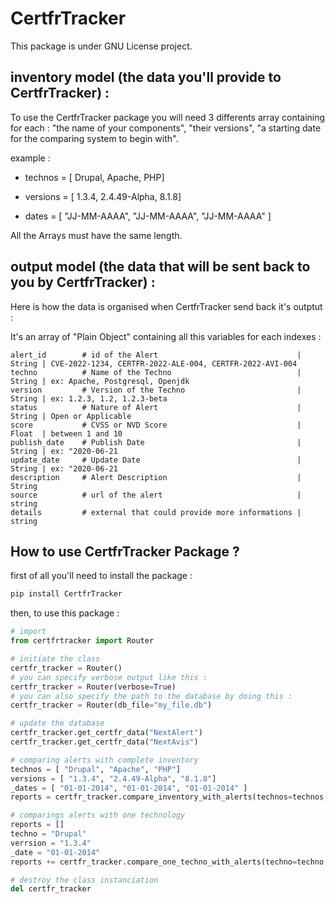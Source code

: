 # CertfrTracker

This package is under GNU License project.

## inventory model (the data you'll provide to CertfrTracker) :

To use the CertfrTracker package you will need 3 differents array containing for each : "the name of your components", "their versions", "a starting date for the comparing system to begin with".

example :

- technos = [ Drupal, Apache, PHP]

- versions = [ 1.3.4, 2.4.49-Alpha, 8.1.8]

- dates = [ "JJ-MM-AAAA", "JJ-MM-AAAA", "JJ-MM-AAAA" ]

All the Arrays must have the same length.

## output model (the data that will be sent back to you by CertfrTracker) :

Here is how the data is organised when CertfrTracker send back it's outptut :

It's an array of "Plain Object" containing all this variables for each indexes :

    alert_id        # id of the Alert                               | String | CVE-2022-1234, CERTFR-2022-ALE-004, CERTFR-2022-AVI-004
    techno          # Name of the Techno                            | String | ex: Apache, Postgresql, Openjdk
    version         # Version of the Techno                         | String | ex: 1.2.3, 1.2, 1.2.3-beta
    status          # Nature of Alert                               | String | Open or Applicable
    score           # CVSS or NVD Score                             | Float  | between 1 and 10
    publish_date    # Publish Date                                  | String | ex: "2020-06-21
    update_date     # Update Date                                   | String | ex: "2020-06-21
    description     # Alert Description                             | String
    source          # url of the alert                              | string
    details         # external that could provide more informations | string

## How to use CertfrTracker Package ?

first of all you'll need to install the package :

```python
pip install CertfrTracker
```

then, to use this package :

```python
# import
from certfrtracker import Router

# initiate the class
certfr_tracker = Router()
# you can specify verbose output like this :
certfr_tracker = Router(verbose=True)
# you can also specify the path to the database by doing this :
certfr_tracker = Router(db_file="my_file.db")

# update the database
certfr_tracker.get_certfr_data("NextAlert")
certfr_tracker.get_certfr_data("NextAvis")

# comparing alerts with complete inventory 
technos = [ "Drupal", "Apache", "PHP"]
versions = [ "1.3.4", "2.4.49-Alpha", "8.1.8"]
_dates = [ "01-01-2014", "01-01-2014", "01-01-2014" ]
reports = certfr_tracker.compare_inventory_with_alerts(technos=technos, versions=versions, dates=_dates)

# comparings alerts with one technology
reports = []
techno = "Drupal"
verrsion = "1.3.4"
_date = "01-01-2014"
reports += certfr_tracker.compare_one_techno_with_alerts(techno=techno, version=version, date=_date)

# destroy the class instanciation
del certfr_tracker
```